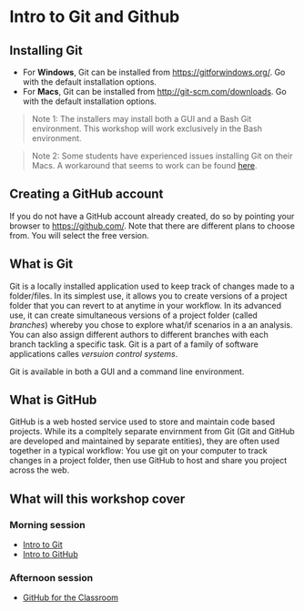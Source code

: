 # Intro to Git and Github


## Installing Git

* For **Windows**, Git can be installed from https://gitforwindows.org/. Go with the default installation  options. 
* For **Macs**, Git can be installed from  http://git-scm.com/downloads. Go with the default installation options. 

> Note 1: The  installers may install both a GUI and a Bash Git environment. This workshop will work exclusively in the Bash environment.

> Note 2: Some students have experienced issues installing Git on their Macs. A workaround that seems to work can be found [here](git_mac_issue.md).

## Creating a GitHub account

If you do not have a GitHub account already created, do so by pointing your browser to https://github.com/. Note that there are different plans to choose from. You will select the free version.

## What is Git

Git is a locally installed application used to keep track of changes made to a folder/files. In its simplest use,  it allows you to create versions of a project folder that you can revert to at anytime in your workflow. In its advanced use, it can create simultaneous versions of a project folder (called *branches*) whereby you chose to explore what/if scenarios in a an analysis. You can also assign different authors to different branches with each branch tackling a specific task.  Git is a part of a family of software applications calles *versuion control systems*.

Git is available in both a GUI and a command line environment.

## What is GitHub

GitHub is a web hosted service  used to store and maintain code based projects. While its a compltely separate envirnment from Git (Git and GitHub are developed and maintained by separate entities), they are often used together in a typical workflow: You use git on your computer to track changes in a project folder, then use GitHub to host and share you project across the web.

## What will this workshop cover

### Morning session

* [Intro to Git](git.md)
* [Intro to GitHub](github)

### Afternoon session

* [GitHub for the Classroom](github_classroom.md)

